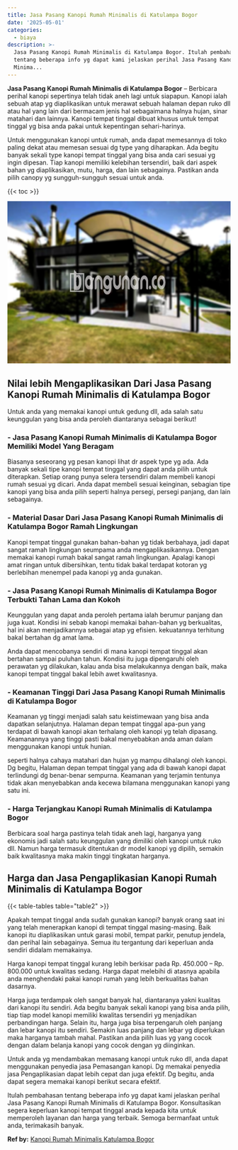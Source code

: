 ```yaml
---
title: Jasa Pasang Kanopi Rumah Minimalis di Katulampa Bogor
date: '2025-05-01'
categories:
  - biaya
description: >-
  Jasa Pasang Kanopi Rumah Minimalis di Katulampa Bogor. Itulah pembahasan
  tentang beberapa info yg dapat kami jelaskan perihal Jasa Pasang Kanopi Rumah
  Minima...
---
```


**Jasa Pasang Kanopi Rumah Minimalis di Katulampa Bogor** – Berbicara perihal kanopi sepertinya telah tidak aneh lagi untuk siapapun. Kanopi ialah sebuah atap yg diaplikasikan untuk merawat sebuah halaman depan ruko dll atau hal yang lain dari bermacam jenis hal sebagaimana halnya hujan, sinar matahari dan lainnya. Kanopi tempat tinggal dibuat khusus untuk tempat tinggal yg bisa anda pakai untuk kepentingan sehari-harinya.

Untuk menggunakan kanopi untuk rumah, anda dapat memesannya di toko paling dekat atau memesan sesuai dg type yang diharapkan. Ada begitu banyak sekali type kanopi tempat tinggal yang bisa anda cari sesuai yg ingin dipesan. Tiap kanopi memiliki kelebihan tersendiri, baik dari aspek bahan yg diaplikasikan, mutu, harga, dan lain sebagainya. Pastikan anda pilih canopy yg sungguh-sungguh sesuai untuk anda.

{{< toc >}}

![Jasa Pasang Kanopi Rumah Minimalis di Katulampa Bogor](/images/harga-kanopi-minimalis-64.png)

## Nilai lebih Mengaplikasikan Dari Jasa Pasang Kanopi Rumah Minimalis di Katulampa Bogor

Untuk anda yang memakai kanopi untuk gedung dll, ada salah satu keunggulan yang bisa anda peroleh diantaranya sebagai berikut!

### \- Jasa Pasang Kanopi Rumah Minimalis di Katulampa Bogor Memiliki Model Yang Beragam

Biasanya seseorang yg pesan kanopi lihat dr aspek type yg ada. Ada banyak sekali tipe kanopi tempat tinggal yang dapat anda pilih untuk diterapkan. Setiap orang punya selera tersendiri dalam membeli kanopi rumah sesuai yg dicari. Anda dapat membeli sesuai keinginan, sebagian tipe kanopi yang bisa anda pilih seperti halnya persegi, persegi panjang, dan lain sebagainya.

### \- Material Dasar Dari Jasa Pasang Kanopi Rumah Minimalis di Katulampa Bogor Ramah Lingkungan

Kanopi tempat tinggal gunakan bahan-bahan yg tidak berbahaya, jadi dapat sangat ramah lingkungan seumpama anda mengaplikasikannya. Dengan memakai kanopi rumah bakal sangat ramah lingkungan. Apalagi kanopi amat ringan untuk dibersihkan, tentu tidak bakal terdapat kotoran yg berlebihan menempel pada kanopi yg anda gunakan.

### \- Jasa Pasang Kanopi Rumah Minimalis di Katulampa Bogor Terbukti Tahan Lama dan Kokoh

Keunggulan yang dapat anda peroleh pertama ialah berumur panjang dan juga kuat. Kondisi ini sebab kanopi memakai bahan-bahan yg berkualitas, hal ini akan menjadikannya sebagai atap yg efisien. kekuatannya terhitung bakal bertahan dg amat lama.

Anda dapat mencobanya sendiri di mana kanopi tempat tinggal akan bertahan sampai puluhan tahun. Kondisi itu juga dipengaruhi oleh perawatan yg dilakukan, kalau anda bisa melakukannya dengan baik, maka kanopi tempat tinggal bakal lebih awet kwalitasnya.

### \- Keamanan Tinggi Dari Jasa Pasang Kanopi Rumah Minimalis di Katulampa Bogor

Keamanan yg tinggi menjadi salah satu keistimewaan yang bisa anda dapatkan selanjutnya. Halaman depan tempat tinggal apa-pun yang terdapat di bawah kanopi akan terhalang oleh kanopi yg telah dipasang. Keamanannya yang tinggi pasti bakal menyebabkan anda aman dalam menggunakan kanopi untuk hunian.

seperti halnya cahaya matahari dan hujan yg mampu dihalangi oleh kanopi. Dg begitu, Halaman depan tempat tinggal yang ada di bawah kanopi dapat terlindungi dg benar-benar sempurna. Keamanan yang terjamin tentunya tidak akan menyebabkan anda kecewa bilamana menggunakan kanopi yang satu ini.

### \- Harga Terjangkau Kanopi Rumah Minimalis di Katulampa Bogor

Berbicara soal harga pastinya telah tidak aneh lagi, harganya yang ekonomis jadi salah satu keunggulan yang dimiliki oleh kanopi untuk ruko dll. Namun harga termasuk ditentukan dr model kanopi yg dipilih, semakin baik kwalitasnya maka makin tinggi tingkatan harganya.

## Harga dan Jasa Pengaplikasian Kanopi Rumah Minimalis di Katulampa Bogor

{{< table-tables table="table2" >}}

Apakah tempat tinggal anda sudah gunakan kanopi? banyak orang saat ini yang telah menerapkan kanopi di tempat tinggal masing-masing. Baik kanopi itu diaplikasikan untuk garasi mobil, tempat parkir, penutup jendela, dan perihal lain sebagainya. Semua itu tergantung dari keperluan anda sendiri didalam memakainya.

Harga kanopi tempat tinggal kurang lebih berkisar pada Rp. 450.000 – Rp. 800.000 untuk kwalitas sedang. Harga dapat melebihi di atasnya apabila anda menghendaki pakai kanopi rumah yang lebih berkualitas bahan dasarnya.

Harga juga terdampak oleh sangat banyak hal, diantaranya yakni kualitas dari kanopi itu sendiri. Ada begitu banyak sekali kanopi yang bisa anda pilih, tiap tiap model kanopi memiliki kwalitas tersendiri yg menjadikan perbandingan harga. Selain itu, harga juga bisa terpengaruh oleh panjang dan lebar kanopi itu sendiri. Semakin luas panjang dan lebar yg diperlukan maka harganya tambah mahal. Pastikan anda pilih luas yg yang cocok dengan dalam belanja kanopi yang cocok dengan yg diinginkan.

Untuk anda yg mendambakan memasang kanopi untuk ruko dll, anda dapat menggunakan penyedia jasa Pemasangan kanopi. Dg memakai penyedia jasa Pengaplikasian dapat lebih cepat dan juga efektif. Dg begitu, anda dapat segera memakai kanopi berikut secara efektif.

Itulah pembahasan tentang beberapa info yg dapat kami jelaskan perihal Jasa Pasang Kanopi Rumah Minimalis di Katulampa Bogor. Konsultasikan segera keperluan kanopi tempat tinggal anada kepada kita untuk memperoleh layanan dan harga yang terbaik. Semoga bermanfaat untuk anda, terimakasih banyak.

**Ref by:**  [Kanopi Rumah Minimalis Katulampa Bogor](https://id.wikipedia.org/wiki/Kanopi)
